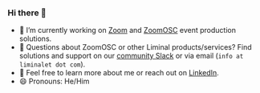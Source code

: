 ### Hi there 👋
- 🔭  I’m currently working on [Zoom](https://zoom.us/) and [ZoomOSC](https://www.liminalet.com/zoomosc) event production solutions.
- 🤔  Questions about ZoomOSC or other Liminal products/services? Find solutions and support on our [community Slack](https://join.slack.com/t/liminalpowerusers/shared_invite/zt-m0aqqn1h-KsdDL4KeX1tTKAx1~VwH_g) or via email (`info at liminalet dot com`).
- 💬  Feel free to learn more about me or reach out on [LinkedIn](https://www.linkedin.com/in/benjamin-antupit/).
- 😄 Pronouns: He/Him

<!--
**yellowjaguar5/yellowjaguar5** is a ✨ _special_ ✨ repository because its `README.md` (this file) appears on your GitHub profile.

Here are some ideas to get you started:

- 🔭 I’m currently working on ...
- 🌱 I’m currently learning ...
- 👯 I’m looking to collaborate on ...
- 🤔 I’m looking for help with ...
- 💬 Ask me about ...
- 📫 How to reach me: ...
- 😄 Pronouns: ...
- ⚡ Fun fact: ...
-->
